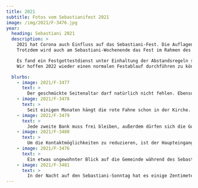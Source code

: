 ```yaml
---
title: 2021
subtitle: Fotos vom Sebastianifest 2021
image: /img/2021/F-3476.jpg
year:
  heading: Sebastiani 2021
  description: >
    2021 hat Corona auch Einfluss auf das Sebastiani-Fest. Die Auflagen verhindern das Fest in gewohnter Form zu feieren. 
    Trotzdem wird auch am Sebastiani-Wochenende das Fest im Rahmen des Möglichen begangen.

    Es fand ein Festgottestdienst unter Einhaltung der Abstandsregeln statt. Ebenso wurde die Festandanacht am Nachmittag zelebriert.
    Wir hoffen 2022 wieder einen normalen Festablauf durchführen zu können.

  blurbs:
    - image: 2021/F-3477
      text: >
        Der geschmückte Seitenaltar darf natürlich nicht fehlen. Ebenso das Sebastian-Bild
    - image: 2021/F-3478
      text: >
        Seit einigen Monaten hängt die rote Fahne schon in der Kirche. Ein äußeres Zeichen unseres Gedenkens an die Ursprünge
    - image: 2021/F-3479
      text: >
        Jede zweite Bank muss frei bleiben, außerdem dürfen sich die Gottesdienstbesucher nur außen hinsetzen
    - image: 2021/F-3480
      text: >
        Um die Kontaktmöglichkeiten zu reduzieren, ist der Haupteingang der Einlass und der Seiteneingang, der hier abgebildet ist, der Ausgang
    - image: 2021/F-3476
      text: >
        Ein etwas ungewohnter Blick auf die Gemeinde während des Sebastiani-Gottesdienstes
    - image: 2021/F-3481
      text: >
        In der Nacht auf den Sebastiani-Sonntag hat es einige Zentimeter geschneit. So ist der Kranz um den Heiligen Sebastian fast nicht mehr zu erkennen
---
```

